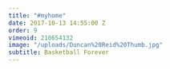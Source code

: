 ```yaml
---
title: "#myhome"
date: 2017-10-13 14:55:00 Z
order: 9
vimeoid: 210654132
image: "/uploads/Duncan%20Reid%20Thumb.jpg"
subtitle: Basketball Forever
---
```


